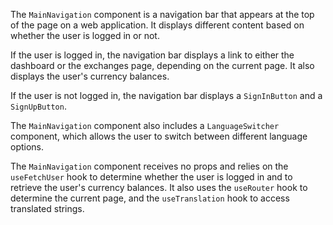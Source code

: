 The `MainNavigation` component is a navigation bar that appears at the top of the page on a web application. It displays different content based on whether the user is logged in or not.

If the user is logged in, the navigation bar displays a link to either the dashboard or the exchanges page, depending on the current page. It also displays the user's currency balances.

If the user is not logged in, the navigation bar displays a `SignInButton` and a `SignUpButton`.

The `MainNavigation` component also includes a `LanguageSwitcher` component, which allows the user to switch between different language options.

The `MainNavigation` component receives no props and relies on the `useFetchUser` hook to determine whether the user is logged in and to retrieve the user's currency balances. It also uses the `useRouter` hook to determine the current page, and the `useTranslation` hook to access translated strings.
